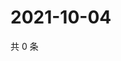 # 2021-10-04

共 0 条

<!-- BEGIN WEIBO -->
<!-- 最后更新时间 Mon Oct 04 2021 01:11:36 GMT+0800 (China Standard Time) -->

<!-- END WEIBO -->
